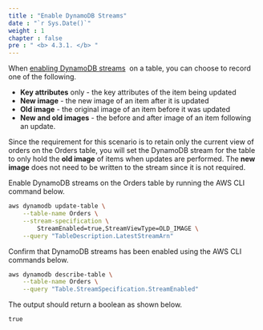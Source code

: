 ```yaml
---
title : "Enable DynamoDB Streams"
date : "`r Sys.Date()`"
weight : 1
chapter : false
pre : " <b> 4.3.1. </b> "
---
```


When [enabling DynamoDB streams](https://docs.aws.amazon.com/amazondynamodb/latest/developerguide/Streams.html#Streams.Enabling)  on a table, you can choose to record one of the following.

- **Key attributes** only - the key attributes of the item being updated
- **New image** - the new image of an item after it is updated
- **Old image** - the original image of an item before it was updated
- **New and old images** - the before and after image of an item following an update.

Since the requirement for this scenario is to retain only the current view of orders on the Orders table, you will set the DynamoDB stream for the table to only hold the **old image** of items when updates are performed. The **new image** does not need to be written to the stream since it is not required.

Enable DynamoDB streams on the Orders table by running the AWS CLI command below.

```bash
aws dynamodb update-table \
    --table-name Orders \
    --stream-specification \
        StreamEnabled=true,StreamViewType=OLD_IMAGE \
    --query "TableDescription.LatestStreamArn"
```

Confirm that DynamoDB streams has been enabled using the AWS CLI commands below.

```bash
aws dynamodb describe-table \
    --table-name Orders \
    --query "Table.StreamSpecification.StreamEnabled"
```

The output should return a boolean as shown below.

```
true
```